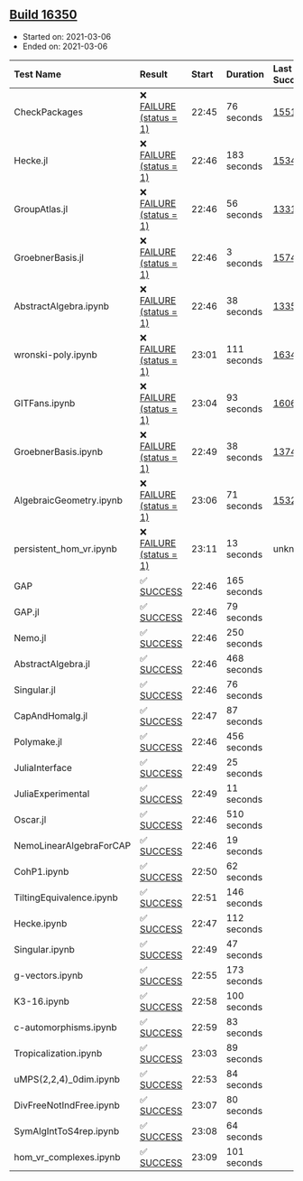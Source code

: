 ## [Build 16350](https://oscarci.mathematik.uni-kl.de/job/oscar/16350/)

* Started on: 2021-03-06
* Ended on: 2021-03-06

| Test Name    | Result | Start | Duration | Last Success | First Failure |
|:-------------|:-------|:------|:---------|:-------------|:--------------|
| CheckPackages | ❌ [FAILURE (status = 1)](https://oscarci.mathematik.uni-kl.de/job/oscar/16350/artifact/logs/build-16350/CheckPackages.log) | 22:45 | 76 seconds | [15514](https://oscarci.mathematik.uni-kl.de/job/oscar/15514/) | [15515](https://oscarci.mathematik.uni-kl.de/job/oscar/15515/) |
| Hecke.jl | ❌ [FAILURE (status = 1)](https://oscarci.mathematik.uni-kl.de/job/oscar/16350/artifact/logs/build-16350/Hecke.jl.log) | 22:46 | 183 seconds | [15344](https://oscarci.mathematik.uni-kl.de/job/oscar/15344/) | [15348](https://oscarci.mathematik.uni-kl.de/job/oscar/15348/) |
| GroupAtlas.jl | ❌ [FAILURE (status = 1)](https://oscarci.mathematik.uni-kl.de/job/oscar/16350/artifact/logs/build-16350/GroupAtlas.jl.log) | 22:46 | 56 seconds | [13311](https://oscarci.mathematik.uni-kl.de/job/oscar/13311/) | [13312](https://oscarci.mathematik.uni-kl.de/job/oscar/13312/) |
| GroebnerBasis.jl | ❌ [FAILURE (status = 1)](https://oscarci.mathematik.uni-kl.de/job/oscar/16350/artifact/logs/build-16350/GroebnerBasis.jl.log) | 22:46 | 3 seconds | [15745](https://oscarci.mathematik.uni-kl.de/job/oscar/15745/) | [15746](https://oscarci.mathematik.uni-kl.de/job/oscar/15746/) |
| AbstractAlgebra.ipynb | ❌ [FAILURE (status = 1)](https://oscarci.mathematik.uni-kl.de/job/oscar/16350/artifact/logs/build-16350/AbstractAlgebra.ipynb.log) | 22:46 | 38 seconds | [13355](https://oscarci.mathematik.uni-kl.de/job/oscar/13355/) | [13356](https://oscarci.mathematik.uni-kl.de/job/oscar/13356/) |
| wronski-poly.ipynb | ❌ [FAILURE (status = 1)](https://oscarci.mathematik.uni-kl.de/job/oscar/16350/artifact/logs/build-16350/wronski-poly.ipynb.log) | 23:01 | 111 seconds | [16347](https://oscarci.mathematik.uni-kl.de/job/oscar/16347/) | [16348](https://oscarci.mathematik.uni-kl.de/job/oscar/16348/) |
| GITFans.ipynb | ❌ [FAILURE (status = 1)](https://oscarci.mathematik.uni-kl.de/job/oscar/16350/artifact/logs/build-16350/GITFans.ipynb.log) | 23:04 | 93 seconds | [16068](https://oscarci.mathematik.uni-kl.de/job/oscar/16068/) | [16069](https://oscarci.mathematik.uni-kl.de/job/oscar/16069/) |
| GroebnerBasis.ipynb | ❌ [FAILURE (status = 1)](https://oscarci.mathematik.uni-kl.de/job/oscar/16350/artifact/logs/build-16350/GroebnerBasis.ipynb.log) | 22:49 | 38 seconds | [13748](https://oscarci.mathematik.uni-kl.de/job/oscar/13748/) | [13749](https://oscarci.mathematik.uni-kl.de/job/oscar/13749/) |
| AlgebraicGeometry.ipynb | ❌ [FAILURE (status = 1)](https://oscarci.mathematik.uni-kl.de/job/oscar/16350/artifact/logs/build-16350/AlgebraicGeometry.ipynb.log) | 23:06 | 71 seconds | [15322](https://oscarci.mathematik.uni-kl.de/job/oscar/15322/) | [15323](https://oscarci.mathematik.uni-kl.de/job/oscar/15323/) |
| persistent_hom_vr.ipynb | ❌ [FAILURE (status = 1)](https://oscarci.mathematik.uni-kl.de/job/oscar/16350/artifact/logs/build-16350/persistent_hom_vr.ipynb.log) | 23:11 | 13 seconds | unknown | unknown |
| GAP | ✅ [SUCCESS](https://oscarci.mathematik.uni-kl.de/job/oscar/16350/artifact/logs/build-16350/GAP.log) | 22:46 | 165 seconds |  |  |
| GAP.jl | ✅ [SUCCESS](https://oscarci.mathematik.uni-kl.de/job/oscar/16350/artifact/logs/build-16350/GAP.jl.log) | 22:46 | 79 seconds |  |  |
| Nemo.jl | ✅ [SUCCESS](https://oscarci.mathematik.uni-kl.de/job/oscar/16350/artifact/logs/build-16350/Nemo.jl.log) | 22:46 | 250 seconds |  |  |
| AbstractAlgebra.jl | ✅ [SUCCESS](https://oscarci.mathematik.uni-kl.de/job/oscar/16350/artifact/logs/build-16350/AbstractAlgebra.jl.log) | 22:46 | 468 seconds |  |  |
| Singular.jl | ✅ [SUCCESS](https://oscarci.mathematik.uni-kl.de/job/oscar/16350/artifact/logs/build-16350/Singular.jl.log) | 22:46 | 76 seconds |  |  |
| CapAndHomalg.jl | ✅ [SUCCESS](https://oscarci.mathematik.uni-kl.de/job/oscar/16350/artifact/logs/build-16350/CapAndHomalg.jl.log) | 22:47 | 87 seconds |  |  |
| Polymake.jl | ✅ [SUCCESS](https://oscarci.mathematik.uni-kl.de/job/oscar/16350/artifact/logs/build-16350/Polymake.jl.log) | 22:46 | 456 seconds |  |  |
| JuliaInterface | ✅ [SUCCESS](https://oscarci.mathematik.uni-kl.de/job/oscar/16350/artifact/logs/build-16350/JuliaInterface.log) | 22:49 | 25 seconds |  |  |
| JuliaExperimental | ✅ [SUCCESS](https://oscarci.mathematik.uni-kl.de/job/oscar/16350/artifact/logs/build-16350/JuliaExperimental.log) | 22:49 | 11 seconds |  |  |
| Oscar.jl | ✅ [SUCCESS](https://oscarci.mathematik.uni-kl.de/job/oscar/16350/artifact/logs/build-16350/Oscar.jl.log) | 22:46 | 510 seconds |  |  |
| NemoLinearAlgebraForCAP | ✅ [SUCCESS](https://oscarci.mathematik.uni-kl.de/job/oscar/16350/artifact/logs/build-16350/NemoLinearAlgebraForCAP.log) | 22:46 | 19 seconds |  |  |
| CohP1.ipynb | ✅ [SUCCESS](https://oscarci.mathematik.uni-kl.de/job/oscar/16350/artifact/logs/build-16350/CohP1.ipynb.log) | 22:50 | 62 seconds |  |  |
| TiltingEquivalence.ipynb | ✅ [SUCCESS](https://oscarci.mathematik.uni-kl.de/job/oscar/16350/artifact/logs/build-16350/TiltingEquivalence.ipynb.log) | 22:51 | 146 seconds |  |  |
| Hecke.ipynb | ✅ [SUCCESS](https://oscarci.mathematik.uni-kl.de/job/oscar/16350/artifact/logs/build-16350/Hecke.ipynb.log) | 22:47 | 112 seconds |  |  |
| Singular.ipynb | ✅ [SUCCESS](https://oscarci.mathematik.uni-kl.de/job/oscar/16350/artifact/logs/build-16350/Singular.ipynb.log) | 22:49 | 47 seconds |  |  |
| g-vectors.ipynb | ✅ [SUCCESS](https://oscarci.mathematik.uni-kl.de/job/oscar/16350/artifact/logs/build-16350/g-vectors.ipynb.log) | 22:55 | 173 seconds |  |  |
| K3-16.ipynb | ✅ [SUCCESS](https://oscarci.mathematik.uni-kl.de/job/oscar/16350/artifact/logs/build-16350/K3-16.ipynb.log) | 22:58 | 100 seconds |  |  |
| c-automorphisms.ipynb | ✅ [SUCCESS](https://oscarci.mathematik.uni-kl.de/job/oscar/16350/artifact/logs/build-16350/c-automorphisms.ipynb.log) | 22:59 | 83 seconds |  |  |
| Tropicalization.ipynb | ✅ [SUCCESS](https://oscarci.mathematik.uni-kl.de/job/oscar/16350/artifact/logs/build-16350/Tropicalization.ipynb.log) | 23:03 | 89 seconds |  |  |
| uMPS(2,2,4)_0dim.ipynb | ✅ [SUCCESS](https://oscarci.mathematik.uni-kl.de/job/oscar/16350/artifact/logs/build-16350/uMPS-2-2-4-_0dim.ipynb.log) | 22:53 | 84 seconds |  |  |
| DivFreeNotIndFree.ipynb | ✅ [SUCCESS](https://oscarci.mathematik.uni-kl.de/job/oscar/16350/artifact/logs/build-16350/DivFreeNotIndFree.ipynb.log) | 23:07 | 80 seconds |  |  |
| SymAlgIntToS4rep.ipynb | ✅ [SUCCESS](https://oscarci.mathematik.uni-kl.de/job/oscar/16350/artifact/logs/build-16350/SymAlgIntToS4rep.ipynb.log) | 23:08 | 64 seconds |  |  |
| hom_vr_complexes.ipynb | ✅ [SUCCESS](https://oscarci.mathematik.uni-kl.de/job/oscar/16350/artifact/logs/build-16350/hom_vr_complexes.ipynb.log) | 23:09 | 101 seconds |  |  |
